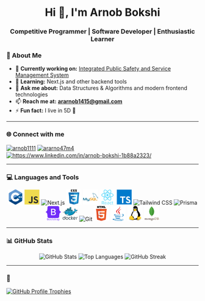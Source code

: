 <h1 align="center">Hi 👋, I'm Arnob Bokshi</h1>
<h3 align="center">Competitive Programmer | Software Developer | Enthusiastic Learner</h3>



### 🌟 About Me  

- 🔭 **Currently working on:** [Integrated Public Safety and Service Management System](https://github.com/arnob1111/Integrated-public-safety-and-service-management-system)  
- 🌱 **Learning:** Next.js and other backend tools  
- 💬 **Ask me about:** Data Structures & Algorithms and modern frontend technologies  
- 📫 **Reach me at:** **ararnob1415@gmail.com**  
- ⚡ **Fun fact:** I live in 5D 🤣



---

### 🌐 Connect with me 
<p align="left">
<a href="https://www.leetcode.com/arnob1111" target="blank"><img align="center" src="https://raw.githubusercontent.com/rahuldkjain/github-profile-readme-generator/master/src/images/icons/Social/leet-code.svg" alt="arnob1111" height="30" width="40" /></a>
<a href="https://auth.geeksforgeeks.org/user/ararno47m4" target="blank"><img align="center" src="https://raw.githubusercontent.com/rahuldkjain/github-profile-readme-generator/master/src/images/icons/Social/geeks-for-geeks.svg" alt="ararno47m4" height="30" width="40" /></a>
<a href="https://linkedin.com/in/https://www.linkedin.com/in/arnob-bokshi-1b88a2323/" target="blank"><img align="center" src="https://raw.githubusercontent.com/rahuldkjain/github-profile-readme-generator/master/src/images/icons/Social/linked-in-alt.svg" alt="https://www.linkedin.com/in/arnob-bokshi-1b88a2323/" height="30" width="40" /></a>

</p>

---

### 💻 Languages and Tools  
<p align="center">
  <img src="https://raw.githubusercontent.com/devicons/devicon/master/icons/cplusplus/cplusplus-original.svg" alt="C++" width="40" height="40" />
   <img src="https://raw.githubusercontent.com/devicons/devicon/master/icons/javascript/javascript-original.svg" alt="JavaScript" width="40" height="40" />
    <img src="https://cdn.worldvectorlogo.com/logos/next-js.svg" alt="Next.js" width="40" height="40" />
  <img src="https://raw.githubusercontent.com/devicons/devicon/master/icons/css3/css3-original-wordmark.svg" alt="CSS3" width="40" height="40" />
  <img src="https://raw.githubusercontent.com/devicons/devicon/master/icons/mysql/mysql-original-wordmark.svg" alt="MySQL" width="40" height="40" />
  <img src="https://raw.githubusercontent.com/devicons/devicon/master/icons/react/react-original-wordmark.svg" alt="React" width="40" height="40" />
  <img src="https://raw.githubusercontent.com/devicons/devicon/master/icons/typescript/typescript-original.svg" alt="TypeScript" width="40" height="40" />

  <img src="https://www.vectorlogo.zone/logos/tailwindcss/tailwindcss-icon.svg" alt="Tailwind CSS" width="40" height="40" />
  <img src="https://cdn.freelogovectors.net/wp-content/uploads/2022/01/prisma_logo-freelogovectors.net_.png" alt="Prisma" width="40" height="40" />
  <img src="https://raw.githubusercontent.com/devicons/devicon/master/icons/bootstrap/bootstrap-plain-wordmark.svg" alt="Bootstrap" width="40" height="40" />
    <img src="https://raw.githubusercontent.com/devicons/devicon/master/icons/docker/docker-original-wordmark.svg" alt="Docker" width="40" height="40" />
  <img src="https://www.vectorlogo.zone/logos/git-scm/git-scm-icon.svg" alt="Git" width="40" height="40" />
  <img src="https://raw.githubusercontent.com/devicons/devicon/master/icons/html5/html5-original-wordmark.svg" alt="HTML5" width="40" height="40" />
  <img src="https://raw.githubusercontent.com/devicons/devicon/master/icons/java/java-original.svg" alt="Java" width="40" height="40" />
 
  <img src="https://raw.githubusercontent.com/devicons/devicon/master/icons/linux/linux-original.svg" alt="Linux" width="40" height="40" />
  <img src="https://raw.githubusercontent.com/devicons/devicon/master/icons/mongodb/mongodb-original-wordmark.svg" alt="MongoDB" width="40" height="40" />
</p>

---

### 📊 GitHub Stats  
<div align="center">
  <img src="https://github-readme-stats.vercel.app/api?username=arnob1111&show_icons=true&theme=radical" alt="GitHub Stats" height="165" />
  <img src="https://github-readme-stats.vercel.app/api/top-langs?username=arnob1111&layout=compact&theme=radical" alt="Top Languages" height="165" />
  <img src="https://github-readme-streak-stats.herokuapp.com/?user=arnob1111&theme=radical" alt="GitHub Streak" height="165" />
</div>

---

### 🎨
[![GitHub Profile Trophies](https://github-profile-trophy.vercel.app/?username=arnob1111&theme=radical)](https://github.com/ryo-ma/github-profile-trophy)

